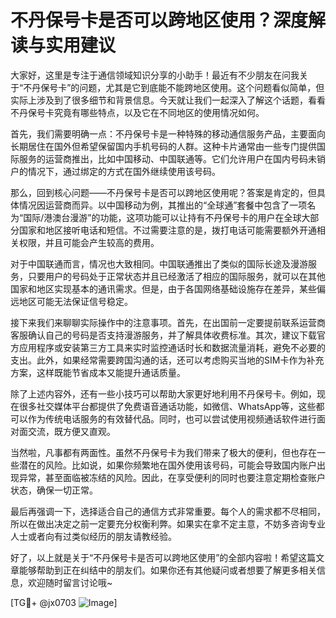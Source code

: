 # 不丹保号卡是否可以跨地区使用？深度解读与实用建议

大家好，这里是专注于通信领域知识分享的小助手！最近有不少朋友在问我关于“不丹保号卡”的问题，尤其是它到底能不能跨地区使用。这个问题看似简单，但实际上涉及到了很多细节和背景信息。今天就让我们一起深入了解这个话题，看看不丹保号卡究竟有哪些特点，以及它在不同地区的使用情况如何。

首先，我们需要明确一点：不丹保号卡是一种特殊的移动通信服务产品，主要面向长期居住在国外但希望保留国内手机号码的人群。这种卡片通常由一些专门提供国际服务的运营商推出，比如中国移动、中国联通等。它们允许用户在国内号码未销户的情况下，通过绑定的方式在国外继续使用该号码。

那么，回到核心问题——不丹保号卡是否可以跨地区使用呢？答案是肯定的，但具体情况因运营商而异。以中国移动为例，其推出的“全球通”套餐中包含了一项名为“国际/港澳台漫游”的功能，这项功能可以让持有不丹保号卡的用户在全球大部分国家和地区接听电话和短信。不过需要注意的是，拨打电话可能需要额外开通相关权限，并且可能会产生较高的费用。

对于中国联通而言，情况也大致相同。中国联通推出了类似的国际长途及漫游服务，只要用户的号码处于正常状态并且已经激活了相应的国际服务，就可以在其他国家和地区实现基本的通讯需求。但是，由于各国网络基础设施存在差异，某些偏远地区可能无法保证信号稳定。

接下来我们来聊聊实际操作中的注意事项。首先，在出国前一定要提前联系运营商客服确认自己的号码是否支持漫游服务，并了解具体收费标准。其次，建议下载官方应用程序或安装第三方工具来实时监控通话时长和数据流量消耗，避免不必要的支出。此外，如果经常需要跨国沟通的话，还可以考虑购买当地的SIM卡作为补充方案，这样既能节省成本又能提升通话质量。

除了上述内容外，还有一些小技巧可以帮助大家更好地利用不丹保号卡。例如，现在很多社交媒体平台都提供了免费语音通话功能，如微信、WhatsApp等，这些都可以作为传统电话服务的有效替代品。同时，也可以尝试使用视频通话软件进行面对面交流，既方便又直观。

当然啦，凡事都有两面性。虽然不丹保号卡为我们带来了极大的便利，但也存在一些潜在的风险。比如说，如果你频繁地在国外使用该号码，可能会导致国内账户出现异常，甚至面临被冻结的风险。因此，在享受便利的同时也要注意定期检查账户状态，确保一切正常。

最后再强调一下，选择适合自己的通信方式非常重要。每个人的需求都不尽相同，所以在做出决定之前一定要充分权衡利弊。如果实在拿不定主意，不妨多咨询专业人士或者向有过类似经历的朋友请教经验。

好了，以上就是关于“不丹保号卡是否可以跨地区使用”的全部内容啦！希望这篇文章能够帮助到正在纠结中的朋友们。如果你还有其他疑问或者想要了解更多相关信息，欢迎随时留言讨论哦~

[TG💪+ @jx0703 ![Image](https://github.com/user-attachments/assets/dbca1d08-cadb-493c-b0ec-ad6f7a83f270)]